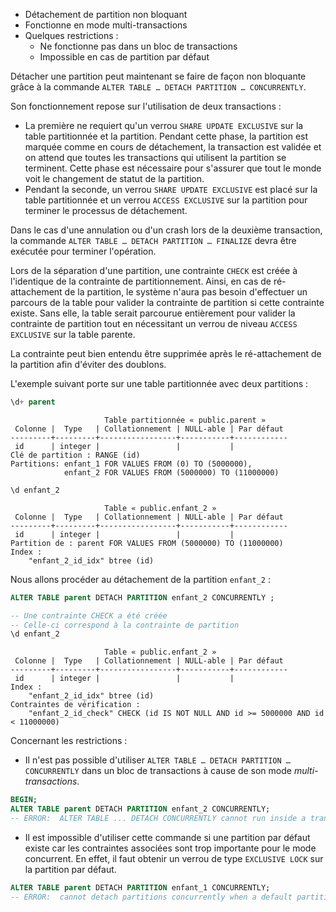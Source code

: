<!--
Les commits sur ce sujet sont :

* https://commitfest.postgresql.org/32/2714/
* https://git.postgresql.org/gitweb/?p=postgresql.git;a=commit;h=71f4c8c6f74ba021e55d35b1128d22fb8c6e1629

Discussion

* https://gitlab.dalibo.info/formation/workshops/-/issues/108

-->

<div class="slide-content">

* Détachement de partition non bloquant
* Fonctionne en mode multi-transactions
* Quelques restrictions :
    * Ne fonctionne pas dans un bloc de transactions
    * Impossible en cas de partition par défaut

</div>

<div class="notes">

Détacher une partition peut maintenant se faire de façon non bloquante grâce à
la commande `ALTER TABLE … DETACH PARTITION … CONCURRENTLY`.

Son fonctionnement repose sur l'utilisation de deux transactions :

* La première ne requiert qu'un verrou `SHARE UPDATE EXCLUSIVE` sur la table
  partitionnée et la partition. Pendant cette phase, la partition est marquée
  comme en cours de détachement, la transaction est validée et on attend
  que toutes les transactions qui utilisent la partition se terminent. Cette
  phase est nécessaire pour s'assurer que tout le monde voit le changement de
  statut de la partition.
* Pendant la seconde, un verrou `SHARE UPDATE EXCLUSIVE` est placé sur la table
  partitionnée et un verrou `ACCESS EXCLUSIVE` sur la partition pour terminer
  le processus de détachement.

Dans le cas d'une annulation ou d'un crash lors de la deuxième transaction,
la commande `ALTER TABLE … DETACH PARTITION … FINALIZE` devra être exécutée
pour terminer l'opération.

Lors de la séparation d'une partition, une contrainte `CHECK` est créée à 
l'identique de la contrainte de partitionnement.
Ainsi, en cas de ré-attachement de la partition, le système n'aura pas besoin
d'effectuer un parcours de la table pour valider la contrainte de partition si
cette contrainte existe.
Sans elle, la table serait parcourue entièrement pour valider la contrainte de 
partition tout en nécessitant un verrou de niveau `ACCESS EXCLUSIVE` sur la table parente.

La contrainte peut bien entendu être supprimée après le ré-attachement de la partition 
afin d'éviter des doublons.

L'exemple suivant porte sur une table partitionnée avec deux partitions :

```sql
\d+ parent
```
```text
                     Table partitionnée « public.parent »
 Colonne |  Type   | Collationnement | NULL-able | Par défaut 
---------+---------+-----------------+-----------+------------
 id      | integer |                 |           |            
Clé de partition : RANGE (id)
Partitions: enfant_1 FOR VALUES FROM (0) TO (5000000),
            enfant_2 FOR VALUES FROM (5000000) TO (11000000)
```
```sql
\d enfant_2
```
```text
                     Table « public.enfant_2 »
 Colonne |  Type   | Collationnement | NULL-able | Par défaut 
---------+---------+-----------------+-----------+------------
 id      | integer |                 |           |            
Partition de : parent FOR VALUES FROM (5000000) TO (11000000)
Index :
    "enfant_2_id_idx" btree (id)
```

Nous allons procéder au détachement de la partition `enfant_2` :
```sql
ALTER TABLE parent DETACH PARTITION enfant_2 CONCURRENTLY ;

-- Une contrainte CHECK a été créée
-- Celle-ci correspond à la contrainte de partition
\d enfant_2
```
```text
                     Table « public.enfant_2 »
 Colonne |  Type   | Collationnement | NULL-able | Par défaut 
---------+---------+-----------------+-----------+------------
 id      | integer |                 |           |            
Index :
    "enfant_2_id_idx" btree (id)
Contraintes de vérification :
    "enfant_2_id_check" CHECK (id IS NOT NULL AND id >= 5000000 AND id < 11000000)
```

Concernant les restrictions :

* Il n'est pas possible d'utiliser `ALTER TABLE … DETACH PARTITION … CONCURRENTLY`
  dans un bloc de transactions à cause de son mode _multi-transactions_.

```sql
BEGIN;
ALTER TABLE parent DETACH PARTITION enfant_2 CONCURRENTLY;
-- ERROR:  ALTER TABLE ... DETACH CONCURRENTLY cannot run inside a transaction block
```

* Il est impossible d'utiliser cette commande si une partition par défaut existe
  car les contraintes associées sont trop importante pour le mode concurrent. En
  effet, il faut obtenir un verrou de type `EXCLUSIVE LOCK` sur la partition par
  défaut.

```sql
ALTER TABLE parent DETACH PARTITION enfant_1 CONCURRENTLY;
-- ERROR:  cannot detach partitions concurrently when a default partition exists
```

</div>
